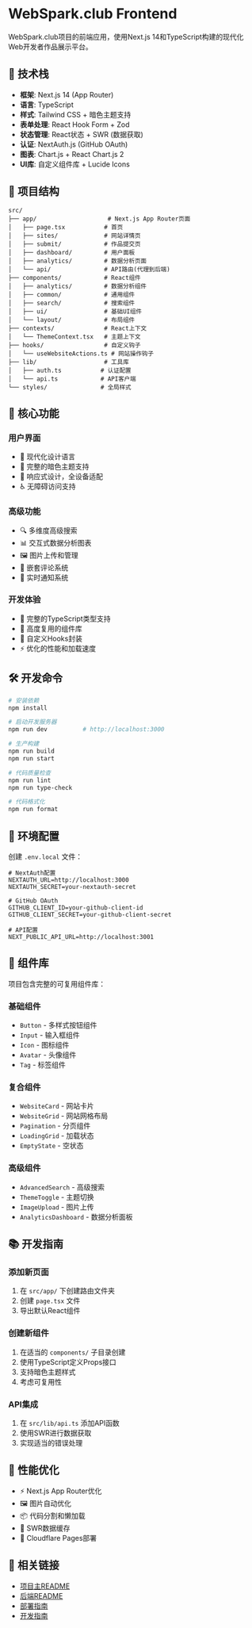 # WebSpark.club Frontend

WebSpark.club项目的前端应用，使用Next.js 14和TypeScript构建的现代化Web开发者作品展示平台。

## 🚀 技术栈

- **框架**: Next.js 14 (App Router)
- **语言**: TypeScript
- **样式**: Tailwind CSS + 暗色主题支持
- **表单处理**: React Hook Form + Zod
- **状态管理**: React状态 + SWR (数据获取)
- **认证**: NextAuth.js (GitHub OAuth)
- **图表**: Chart.js + React Chart.js 2
- **UI库**: 自定义组件库 + Lucide Icons

## 📁 项目结构

```
src/
├── app/                    # Next.js App Router页面
│   ├── page.tsx           # 首页
│   ├── sites/             # 网站详情页
│   ├── submit/            # 作品提交页
│   ├── dashboard/         # 用户面板
│   ├── analytics/         # 数据分析页面
│   └── api/               # API路由(代理到后端)
├── components/            # React组件
│   ├── analytics/         # 数据分析组件
│   ├── common/            # 通用组件
│   ├── search/            # 搜索组件
│   ├── ui/                # 基础UI组件
│   └── layout/            # 布局组件
├── contexts/              # React上下文
│   └── ThemeContext.tsx   # 主题上下文
├── hooks/                 # 自定义钩子
│   └── useWebsiteActions.ts # 网站操作钩子
├── lib/                   # 工具库
│   ├── auth.ts           # 认证配置
│   └── api.ts            # API客户端
└── styles/               # 全局样式
```

## 🌟 核心功能

### 用户界面
- 🎨 现代化设计语言
- 🌙 完整的暗色主题支持
- 📱 响应式设计，全设备适配
- ♿ 无障碍访问支持

### 高级功能
- 🔍 多维度高级搜索
- 📊 交互式数据分析图表
- 🖼️ 图片上传和管理
- 💬 嵌套评论系统
- 🔔 实时通知系统

### 开发体验
- 📝 完整的TypeScript类型支持
- 🧩 高度复用的组件库
- 🎯 自定义Hooks封装
- ⚡ 优化的性能和加载速度

## 🛠️ 开发命令

```bash
# 安装依赖
npm install

# 启动开发服务器
npm run dev          # http://localhost:3000

# 生产构建
npm run build
npm run start

# 代码质量检查
npm run lint
npm run type-check

# 代码格式化
npm run format
```

## 🔧 环境配置

创建 `.env.local` 文件：

```env
# NextAuth配置
NEXTAUTH_URL=http://localhost:3000
NEXTAUTH_SECRET=your-nextauth-secret

# GitHub OAuth
GITHUB_CLIENT_ID=your-github-client-id
GITHUB_CLIENT_SECRET=your-github-client-secret

# API配置
NEXT_PUBLIC_API_URL=http://localhost:3001
```

## 🎨 组件库

项目包含完整的可复用组件库：

### 基础组件
- `Button` - 多样式按钮组件
- `Input` - 输入框组件
- `Icon` - 图标组件
- `Avatar` - 头像组件
- `Tag` - 标签组件

### 复合组件
- `WebsiteCard` - 网站卡片
- `WebsiteGrid` - 网站网格布局
- `Pagination` - 分页组件
- `LoadingGrid` - 加载状态
- `EmptyState` - 空状态

### 高级组件
- `AdvancedSearch` - 高级搜索
- `ThemeToggle` - 主题切换
- `ImageUpload` - 图片上传
- `AnalyticsDashboard` - 数据分析面板

## 📚 开发指南

### 添加新页面
1. 在 `src/app/` 下创建路由文件夹
2. 创建 `page.tsx` 文件
3. 导出默认React组件

### 创建新组件
1. 在适当的 `components/` 子目录创建
2. 使用TypeScript定义Props接口
3. 支持暗色主题样式
4. 考虑可复用性

### API集成
1. 在 `src/lib/api.ts` 添加API函数
2. 使用SWR进行数据获取
3. 实现适当的错误处理

## 🎯 性能优化

- ⚡ Next.js App Router优化
- 🖼️ 图片自动优化
- 📦 代码分割和懒加载
- 💾 SWR数据缓存
- 🚀 Cloudflare Pages部署

## 🔗 相关链接

- [项目主README](../README.md)
- [后端README](../backend/README.md)
- [部署指南](../DEPLOYMENT.md)
- [开发指南](../CLAUDE.md) 